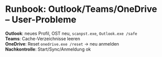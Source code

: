 # Runbook: Outlook/Teams/OneDrive – User-Probleme
**Outlook**: neues Profil, OST neu, `scanpst.exe`, `Outlook.exe /safe`  
**Teams**: Cache-Verzeichnisse leeren  
**OneDrive**: Reset `onedrive.exe /reset` → neu anmelden  
**Nachkontrolle**: Start/Sync/Anmeldung ok
